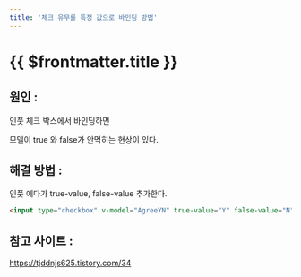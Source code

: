 ```yaml
---
title: '체크 유무를 특정 값으로 바인딩 방법'
---
```


# {{ $frontmatter.title }}


## 원인 : 
인풋 체크 박스에서 바인딩하면

모델이 true 와 false가 안먹히는 현상이 있다.



## 해결 방법 :

인풋 에다가 true-value, false-value 추가한다. 


```html
<input type="checkbox" v-model="AgreeYN" true-value="Y" false-value="N"/>
```

  

## 참고 사이트 :

https://tjddnjs625.tistory.com/34